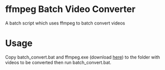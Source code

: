 # ffmpeg Batch Video Converter
A batch script which uses ffmpeg to batch convert videos

# Usage
Copy batch_convert.bat and ffmpeg.exe (download [here](https://www.gyan.dev/ffmpeg/builds/)) to the folder with videos to be converted then run batch_convert.bat.
